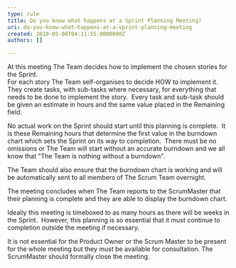 ```yaml
---
type: rule
title: Do you know what happens at a Sprint Planning Meeting?
uri: do-you-know-what-happens-at-a-sprint-planning-meeting
created: 2010-05-06T04:11:55.0000000Z
authors: []

---
```


 At this meeting The Team decides how to implement the chosen stories for the Sprint. <br>   For each story The Team self-organises to decide HOW to implement it.  They create tasks, with sub-tasks where necessary, for everything that needs to be done to implement the story.  Every task and sub-task should be given an estimate in hours and the same value placed in the Remaining field.

 No actual work on the Sprint should start until this planning is complete.  It is these Remaining hours that determine the first value in the burndown chart which sets the Sprint on its way to completion.  There must be no omissions or The Team will start without an accurate burndown and we all know that "The Team is nothing without a burndown".

 The Team should also ensure that the burndown chart is working and will be automatically sent to all members of The Scrum Team overnight.  

 The meeting concludes when The Team reports to the ScrumMaster that their planning is complete and they are able to display the burndown chart.

 Ideally this meeting is timeboxed to as many hours as there will be weeks in the Sprint.  However, this planning is so essential that it must continue to completion outside the meeting if necessary. 

 It is not essential for the Product Owner or the Scrum Master to be present for the whole meeting but they must be available for consultation. The ScrumMaster should formally close the meeting.    
